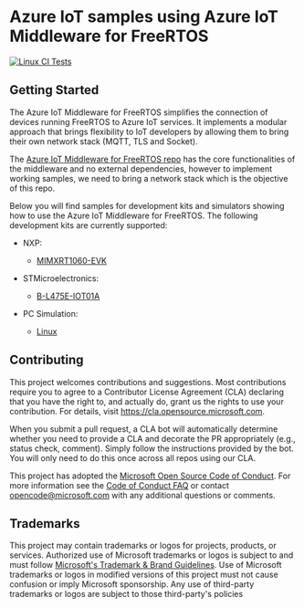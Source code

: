 # Azure IoT samples using Azure IoT Middleware for FreeRTOS

<!-- markdown-link-check-disable -->
[![Linux CI Tests](https://github.com/Azure-Samples/iot-middleware-freertos-samples/actions/workflows/ci_tests_linux.yml/badge.svg)](https://github.com/Azure-Samples/iot-middleware-freertos-samples/actions/workflows/ci_tests_linux.yml)
<!-- markdown-link-check-enable-->

## Getting Started

The Azure IoT Middleware for FreeRTOS simplifies the connection of devices running FreeRTOS to Azure IoT services. It implements a modular approach that brings flexibility to IoT developers by allowing them to bring their own network stack (MQTT, TLS and Socket).

The [Azure IoT Middleware for FreeRTOS repo](https://github.com/Azure/azure-iot-middleware-freertos) has the core functionalities of the middleware and no external dependencies, however to implement working samples, we need to bring a network stack which is the objective of this repo. 

Below you will find samples for development kits and simulators showing how to use the Azure IoT Middleware for FreeRTOS. The following development kits are currently supported:

* NXP:
  * [MIMXRT1060-EVK](demos/projects/NXP/mimxrt1060/)

* STMicroelectronics:
  * [B-L475E-IOT01A](demos/projects/ST/b-l475e-iot01a/)

* PC Simulation:
  * [Linux](demos/projects/PC/linux/)

## Contributing

This project welcomes contributions and suggestions.  Most contributions require you to agree to a
Contributor License Agreement (CLA) declaring that you have the right to, and actually do, grant us
the rights to use your contribution. For details, visit https://cla.opensource.microsoft.com.

When you submit a pull request, a CLA bot will automatically determine whether you need to provide
a CLA and decorate the PR appropriately (e.g., status check, comment). Simply follow the instructions
provided by the bot. You will only need to do this once across all repos using our CLA.

This project has adopted the [Microsoft Open Source Code of Conduct](https://opensource.microsoft.com/codeofconduct/).
For more information see the [Code of Conduct FAQ](https://opensource.microsoft.com/codeofconduct/faq/) or
contact [opencode@microsoft.com](mailto:opencode@microsoft.com) with any additional questions or comments.

## Trademarks

This project may contain trademarks or logos for projects, products, or services. Authorized use of Microsoft 
trademarks or logos is subject to and must follow 
[Microsoft's Trademark & Brand Guidelines](https://www.microsoft.com/en-us/legal/intellectualproperty/trademarks/usage/general).
Use of Microsoft trademarks or logos in modified versions of this project must not cause confusion or imply Microsoft sponsorship.
Any use of third-party trademarks or logos are subject to those third-party's policies
